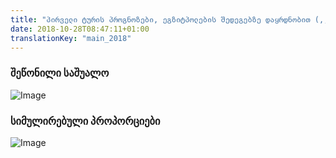```yaml
---
title: "პირველი ტურის პროგნოზები, ეგზიტპოლების შედეგებზე დაყრდნობით (,,ფსიქოპროექტის'' შედეგების გამოკლებით)"
date: 2018-10-28T08:47:11+01:00
translationKey: "main_2018"
---
```


### შეწონილი საშუალო


![Image](../img/plot1.png)

### სიმულირებული პროპორციები

![Image](../img/plot2.png)